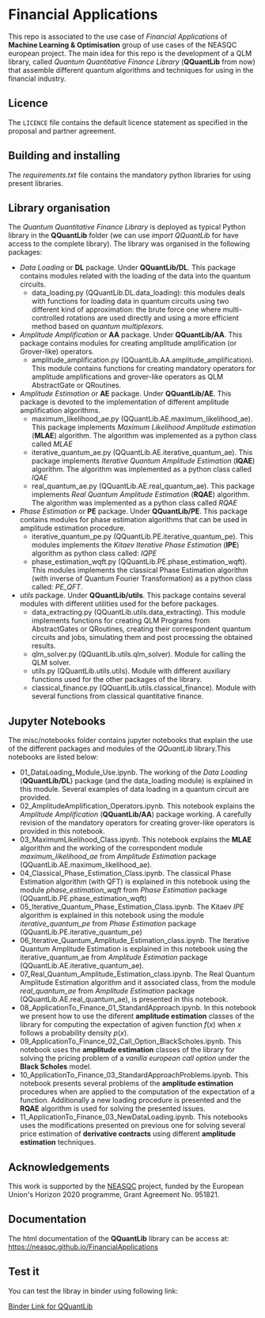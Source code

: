 # Financial Applications

This repo is associated to the use case of *Financial Applications* of **Machine Learning & Optimisation** group of use cases of the NEASQC european project. The main idea for this repo is the development of a QLM library, called *Quantum Quantitative Finance Library* (**QQuantLib** from now) that assemble different quantum algorithms and techniques for using in the financial industry.



## Licence

The `LICENCE` file contains the default licence statement as specified in the proposal and partner agreement.

## Building and installing

The *requirements.txt* file contains the mandatory python libraries for using present libraries.


## Library organisation 

The *Quantum Quantitative Finance Library* is deployed as typical Python library in the **QQuantLib** folder (we can use *import QQuantLib* for have access to the complete library). The library was organised in the following packages:
* *Data Loading* or **DL** package. Under **QQuantLib/DL**. This package contains modules related with the loading of the data into the quantum circuits.
    * data\_loading.py (QQuantLib.DL.data\_loading): this modules deals with functions for loading data in quantum circuits using two different kind of approximation: the brute force one where multi-controlled rotations are used directly and using a more efficient method based on *quantum multiplexors*.
* *Amplitude Amplification* or **AA** package. Under **QQuantLib/AA**. This package contains modules for creating amplitude amplification (or Grover-like) operators.
    * amplitude\_amplification.py (QQuantLib.AA.amplitude\_amplification). This module contains functions for creating mandatory operators for amplitude amplifications and grover-like operators as QLM AbstractGate or QRoutines.
* *Amplitude Estimation* or **AE** package. Under **QQuantLib/AE**. This package is devoted to the implementation of different amplitude amplification algorithms.
    * maximum\_likelihood\_ae.py (QQuantLib.AE.maximum\_likelihood\_ae). This package implements *Maximum Likelihood Amplitude estimation* (**MLAE**) algorithm. The algorithm was implemented as a python class called *MLAE* 
    * iterative\_quantum\_ae.py (QQuantLib.AE.iterative\_quantum\_ae). This package implements *Iterative Quantum Amplitude Estimation* (**IQAE**) algorithm. The algorithm was implemented as a python class called *IQAE* 
    * real\_quantum\_ae.py (QQuantLib.AE.real\_quantum\_ae). This package implements *Real Quantum Amplitude Estimation* (**RQAE**) algorithm. The algorithm was implemented as a python class called *RQAE* 
* *Phase Estimation* or **PE** package. Under **QQuantLib/PE**. This package contains modules for phase estimation algorithms that can be used in amplitude estimation procedure. 
    * iterative\_quantum\_pe.py (QQuantLib.PE.iterative\_quantum\_pe). This modules implements the *Kitaev Iterative Phase Estimation* (**IPE**) algorithm as python class called: *IQPE* 
    * phase\_estimation\_wqft.py (QQuantLib.PE.phase\_estimation\_wqft). This modules implements the classical Phase Estimation algorithm (with inverse of Quantum Fourier Transformation) as a python class called: *PE_QFT*.
* *utils* package. Under **QQuantLib/utils**. This package contains several modules with different utilities used for the before packages.
    * data\_extracting.py (QQuantLib.utils.data\_extracting). This module implements functions for creating QLM Programs from AbstractGates or QRoutines, creating their correspondent quantum circuits and jobs, simulating them and post processing the obtained results.
    * qlm\_solver.py (QQuantLib.utils.qlm\_solver). Module for calling the QLM solver.
    * utils.py (QQuantLib.utils.utils). Module with different auxiliary functions used for the other packages of the library.
    * classical\_finance.py (QQuantLib.utils.classical\_finance). Module with several functions from classical quantitative finance.


## Jupyter Notebooks

The misc/notebooks folder contains jupyter notebooks that explain the use of the different packages and modules of the *QQuantLib* library.This notebooks are listed below:

* 01\_DataLoading\_Module\_Use.ipynb. The working of the *Data Loading* (**QQuantLib/DL**) package (and the data_loading module)  is explained in this module. Several examples of data loading in a quantum circuit are provided.
* 02\_AmplitudeAmplification\_Operators.ipynb. This notebook explains the *Amplitude Amplification* (**QQuantLib/AA**) package working. A carefully revision of the mandatory operators for creating grover-like operators is provided in this notebook. 
* 03\_MaximumLikelihood\_Class.ipynb. This notebook explains the **MLAE** algorithm  and the working of the correspondent module *maximum\_likelihood\_ae* from *Amplitude Estimation* package (QQuantLib.AE.maximum\_likelihood\_ae).
* 04\_Classical\_Phase\_Estimation\_Class.ipynb. The classical Phase Estimation algorithm (with QFT) is explained in this notebook using the module *phase\_estimation\_wqft* from *Phase Estimation* package (QQuantLib.PE.phase\_estimation\_wqft)
 * 05\_Iterative\_Quantum\_Phase\_Estimation\_Class.ipynb. The Kitaev *IPE* algorithm is explained in this notebook using the module *iterative\_quantum\_pe* from *Phase Estimation* package (QQuantLib.PE.iterative\_quantum\_pe)
* 06\_Iterative\_Quantum\_Amplitude\_Estimation\_class.ipynb. The Iterative Quantum Amplitude Estimation is explained in this notebook using the iterative\_quantum\_ae from *Amplitude Estimation* package (QQuantLib.AE.iterative\_quantum\_ae). 
* 07\_Real\_Quantum\_Amplitude\_Estimation\_class.ipynb. The Real Quantum Amplitude Estimation algorithm and it associated class, from the module *real\_quantum\_ae* from  *Amplitude Estimation* package (QQuantLib.AE.real\_quantum\_ae), is presented in this notebook.
* 08\_ApplicationTo\_Finance\_01\_StandardApproach.ipynb. In this notebook we present how to use the diferent **amplitude estimation** classes of the library for computing the expectation of agiven function $f(x)$ when $x$ follows a probability density $p(x)$. 
* 09\_ApplicationTo\_Finance\_02\_Call\_Option\_BlackScholes.ipynb. This notebook uses the **amplitude estimation** classes of the library for solving the pricing problem of a *vanilla european call option* under the **Black Scholes** model.
* 10\_ApplicationTo\_Finance\_03\_StandardApproachProblems.ipynb. This notebook presents several problems of the **amplitude estimation** procedures when are applied to the computation of the expectation of a function. Additionally a new loading procedure is presented and the **RQAE** algorithm is used for solving the presented issues.
* 11\_ApplicationTo\_Finance\_03\_NewDataLoading.ipynb. This notebooks uses the modifications presented on previous one for solving several price estimation of **derivative contracts** using different **amplitude estimation** techniques.


## Acknowledgements

This work is supported by the [NEASQC](https://cordis.europa.eu/project/id/951821) project, funded by the European Union's Horizon 2020 programme, Grant Agreement No. 951821.

## Documentation

The html documentation of the **QQuantLib** library can be access at: https://neasqc.github.io/FinancialApplications
## Test it

You can test the libray in binder using following link:

[Binder Link for QQuantLib](https://mybinder.org/v2/gh/NEASQC/FinancialApplications/HEAD)

